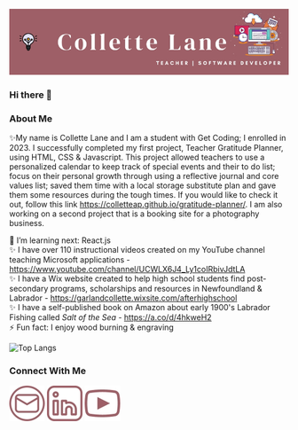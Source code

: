 ![Name](./images/colletteLane.jpg)

### Hi there 👋

### About Me
✨My name is Collette Lane and I am a student with Get Coding; I enrolled in 2023. I successfully completed my first project, Teacher Gratitude Planner, using HTML, CSS & Javascript.
This project allowed teachers to use a personalized calendar to keep track of special events and their to do list; focus on their personal growth through using a reflective journal and core values list; saved them time with a local storage substitute plan and gave them some resources during the tough times. If you would like to check it out, follow this link https://colletteap.github.io/gratitude-planner/. I am also working on a second project that is a booking site for a photography business.

🌱 I’m learning next: React.js</br>
✨ I have over 110 instructional videos created on my YouTube channel teaching Microsoft applications - https://www.youtube.com/channel/UCWLX6J4_Ly1coIRbivJdtLA</br>
✨ I have a Wix website created to help high school students find post-secondary programs, scholarships and resources in Newfoundland & Labrador - https://garlandcollette.wixsite.com/afterhighschool</br>
✨ I have a self-published book on Amazon about early 1900's Labrador Fishing called *Salt of the Sea* - https://a.co/d/4hkweH2</br>
⚡ Fun fact: I enjoy wood burning & engraving

![Top Langs](https://github-readme-stats.vercel.app/api/top-langs/?username=colletteap&layout=compact)

### Connect With Me

[![Email](./images/email.jpg)](mailto:garlandcollette@gmail.com)  [![Linkedin](./images/linkedin.jpg)](https://www.linkedin.com/in/collettegarland/)  [![YouTube](./images/youtube.jpg)](https://www.youtube.com/channel/UCWLX6J4_Ly1coIRbivJdtLA)



<!--
**colletteap/colletteap** is a ✨ _special_ ✨ repository because its `README.md` (this file) appears on your GitHub profile.

Here are some ideas to get you started:

- 🔭 I’m currently working on ...
- 🌱 I’m currently learning ...
- 👯 I’m looking to collaborate on ...
- 🤔 I’m looking for help with ...
- 💬 Ask me about ...
- 📫 How to reach me: ...
- 😄 Pronouns: ...
- ⚡ Fun fact: ...
-->

